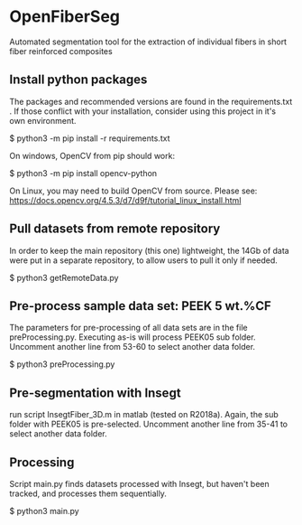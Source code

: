 # OpenFiberSeg
Automated segmentation tool for the extraction of individual fibers in short fiber reinforced composites


## Install python packages

The packages and recommended versions are found in the requirements.txt . If those conflict with your installation, consider using this project in it's own environment. 

$ python3 -m pip install -r requirements.txt

On windows, OpenCV from pip should work:

$ python3 -m pip install opencv-python

On Linux, you may need to build OpenCV from source. Please see: https://docs.opencv.org/4.5.3/d7/d9f/tutorial_linux_install.html

## Pull datasets from remote repository

In order to keep the main repository (this one) lightweight, the 14Gb of data were put in a separate repository, to allow users to pull it only if needed. 

$ python3 getRemoteData.py

## Pre-process sample data set: PEEK 5 wt.%CF

The parameters for pre-processing of all data sets are in the file preProcessing.py. Executing as-is will process PEEK05 sub folder. Uncomment another line from 53-60 to select another data folder. 

$ python3 preProcessing.py

## Pre-segmentation with Insegt

run script InsegtFiber_3D.m in matlab (tested on R2018a). Again, the sub folder with PEEK05 is pre-selected. Uncomment another line from 35-41 to select another data folder. 

## Processing

Script main.py finds datasets processed with Insegt, but haven't been tracked, and processes them sequentially. 

$ python3 main.py



